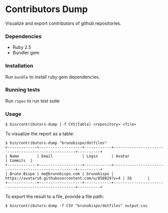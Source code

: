 Contributors Dump
=================

Visualize and export contributors of github repositories.

### Dependencies
- Ruby 2.5
- Bundler gem

### Installation
Run `bundle` to install ruby gem dependencies.

### Running tests
Run `rspec` to run test suite

### Usage

    $ bin/contributors-dump [-f CVS|Table] <repository> <file>

To visualize the report as a table:

    $ bin/contributors-dump "brunobispo/dotfiles"
    +-------------+-------------------+------------+-----------------------------------------------------+----------+
    | Name        | Email             | Login      | Avatar                                              | Commits  |
    +-------------+-------------------+------------+-----------------------------------------------------+----------+
    | Bruno Bispo | me@brunobispo.com | brunobispo | https://avatars0.githubusercontent.com/u/858829?v=4 | 26       |
    +-------------+-------------------+------------+-----------------------------------------------------+----------+

To export the result to a file, provide a file path:

    $ bin/contributors-dump -f CSV "brunobispo/dotfiles" output.csv
